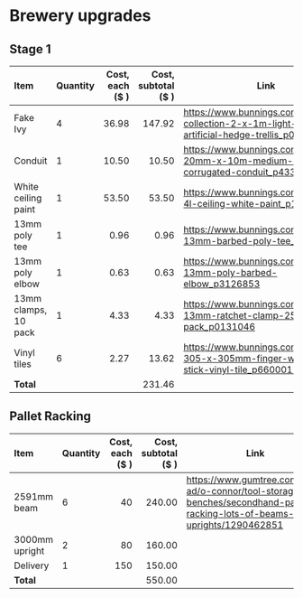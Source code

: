 # Brewery upgrades
## Stage 1
| Item                 | Quantity | Cost, each ($ ) | Cost, subtotal ($ ) | Link                                                                                                  |
|:-------------------- | -------- | ---------------:| -------------------:| ----------------------------------------------------------------------------------------------------- |
| Fake Ivy             | 4        |           36.98 |              147.92 | https://www.bunnings.com.au/lotus-collection-2-x-1m-light-ivy-cloth-artificial-hedge-trellis_p0170944 |
| Conduit              | 1        |           10.50 |               10.50 | https://www.bunnings.com.au/deta-20mm-x-10m-medium-duty-corrugated-conduit_p4330837                   |
| White ceiling paint  | 1        |           53.50 |               53.50 | https://www.bunnings.com.au/dulux-4l-ceiling-white-paint_p1370215                                     |
| 13mm poly tee        | 1        |            0.96 |                0.96 | https://www.bunnings.com.au/pope-13mm-barbed-poly-tee_p3126112                                        |
| 13mm poly elbow      | 1        |            0.63 |                0.63 | https://www.bunnings.com.au/pope-13mm-poly-barbed-elbow_p3126853                                      |
| 13mm clamps, 10 pack | 1        |            4.33 |                4.33 | https://www.bunnings.com.au/k-rain-13mm-ratchet-clamp-25-pack_p0131046                                |
| Vinyl tiles          | 6        |            2.27 |               13.62 | https://www.bunnings.com.au/winton-305-x-305mm-finger-wood-self-stick-vinyl-tile_p6600011             |
| **Total**            |          |                 |              231.46 |                                                                                                       |
<!-- TBLFM: $4=($-1*$-2);%.2f -->
<!-- TBLFM: @>$4=sum(@I..@-1);%.2f -->

## Pallet Racking
| Item           | Quantity | Cost, each ($ ) | Cost, subtotal ($ ) | Link                                                                                                                          |
|:-------------- | -------- | ---------------:| -------------------:| ----------------------------------------------------------------------------------------------------------------------------- |
| 2591mm beam    | 6        |              40 |              240.00 | https://www.gumtree.com.au/s-ad/o-connor/tool-storage-benches/secondhand-pallet-racking-lots-of-beams-and-uprights/1290462851 |
| 3000mm upright | 2        |              80 |              160.00 |                                                                                                                               |
| Delivery       | 1        |             150 |              150.00 |                                                                                                                               |
| **Total**      |          |                 |              550.00 |                                                                                                                               |
<!-- TBLFM: $4=($-1*$-2);%.2f -->
<!-- TBLFM: @>$4=sum(@I..@-1);%.2f -->




